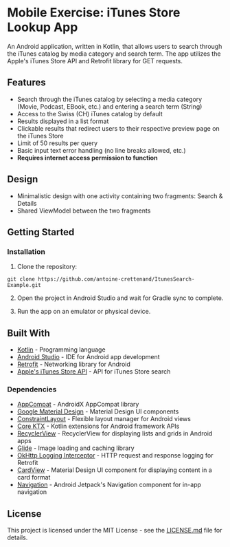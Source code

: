 # Mobile Exercise: iTunes Store Lookup App

An Android application, written in Kotlin, that allows users to search through the iTunes catalog by media category and
search term. The app utilizes the Apple's iTunes Store API and Retrofit library for GET requests.

## Features

* Search through the iTunes catalog by selecting a media category (Movie, Podcast, EBook, etc.) and entering a search
  term (String)
* Access to the Swiss (CH) iTunes catalog by default
* Results displayed in a list format
* Clickable results that redirect users to their respective preview page on the iTunes Store
* Limit of 50 results per query
* Basic input text error handling (no line breaks allowed, etc.)
* **Requires internet access permission to function**

## Design

* Minimalistic design with one activity containing two fragments: Search & Details
* Shared ViewModel between the two fragments

## Getting Started

### Installation

1. Clone the repository:

```
git clone https://github.com/antoine-crettenand/ItunesSearch-Example.git
```

2. Open the project in Android Studio and wait for Gradle sync to complete.

3. Run the app on an emulator or physical device.

## Built With

* [Kotlin](https://kotlinlang.org/) - Programming language
* [Android Studio](https://developer.android.com/studio/) - IDE for Android app development
* [Retrofit](https://square.github.io/retrofit/) - Networking library for Android
* [Apple's iTunes Store API](https://affiliate.itunes.apple.com/resources/documentation/itunes-store-web-service-search-api/) -
  API for iTunes Store search

### Dependencies

* [AppCompat](https://developer.android.com/jetpack/androidx/releases/appcompat) - AndroidX AppCompat library
* [Google Material Design](https://material.io/design/) - Material Design UI components
* [ConstraintLayout](https://developer.android.com/training/constraint-layout/) - Flexible layout manager for Android
  views
* [Core KTX](https://developer.android.com/kotlin/ktx/) - Kotlin extensions for Android framework APIs
* [RecyclerView](https://developer.android.com/jetpack/androidx/releases/recyclerview) - RecyclerView for displaying
  lists and grids in Android apps
* [Glide](https://github.com/bumptech/glide) - Image loading and caching library
* [OkHttp Logging Interceptor](https://github.com/square/okhttp/tree/master/okhttp-logging-interceptor) - HTTP request
  and response logging for Retrofit
* [CardView](https://developer.android.com/guide/topics/ui/layout/cardview) - Material Design UI component for
  displaying content in a card format
* [Navigation](https://developer.android.com/guide/navigation/) - Android Jetpack's Navigation component for in-app
  navigation

## License

This project is licensed under the MIT License - see
the [LICENSE.md](https://github.com/antoine-crettenand/ItunesSearch-Example.git/blob/main/LICENSE.md) file for details.